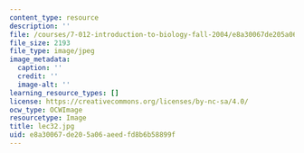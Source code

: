 ```yaml
---
content_type: resource
description: ''
file: /courses/7-012-introduction-to-biology-fall-2004/e8a30067de205a06aeedfd8b6b58899f_lec32.jpg
file_size: 2193
file_type: image/jpeg
image_metadata:
  caption: ''
  credit: ''
  image-alt: ''
learning_resource_types: []
license: https://creativecommons.org/licenses/by-nc-sa/4.0/
ocw_type: OCWImage
resourcetype: Image
title: lec32.jpg
uid: e8a30067-de20-5a06-aeed-fd8b6b58899f
---
```

